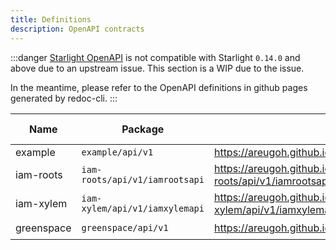 ```yaml
---
title: Definitions
description: OpenAPI contracts
---
```

:::danger
[Starlight OpenAPI](https://github.com/HiDeoo/starlight-openapi) is not compatible with Starlight `0.14.0` and above due to an upstream issue. This section is a WIP due to the issue.

In the meantime, please refer to the OpenAPI definitions in github pages generated by redoc-cli.
:::

| Name | Package | URL | Is BFF |
| ---- | ------- | --- | ------ |
| example | `example/api/v1` | https://areugoh.github.io/proto/example/api/v1/ | :red_circle: |
| iam-roots | `iam-roots/api/v1/iamrootsapi` | https://areugoh.github.io/proto/iam-roots/api/v1/iamrootsapi | :green_circle: |
| iam-xylem | `iam-xylem/api/v1/iamxylemapi` | https://areugoh.github.io/proto/iam-xylem/api/v1/iamxylemapi | :green_circle: |
| greenspace | `greenspace/api/v1` | https://areugoh.github.io/proto/greenspace/api/v1/ | :yellow_circle: |
